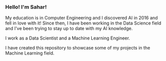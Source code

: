 ### Hello! I'm Sahar! 
My education is in Computer Engineering and I discovered AI in 2016 and fell in love with it! 
Since then, I have been working in the Data Science field and I've been trying to stay up to date with my AI knowledge. 

I work as a Data Scientist and a Machine Learning Engineer. 

I have created this repository to showcase some of my projects in the Machine Learning field. 
